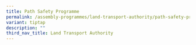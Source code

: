 ```yaml
---
title: Path Safety Programme
permalink: /assembly-programmes/land-transport-authority/path-safety-programme/
variant: tiptap
description: ""
third_nav_title: Land Transport Authority
---
```

